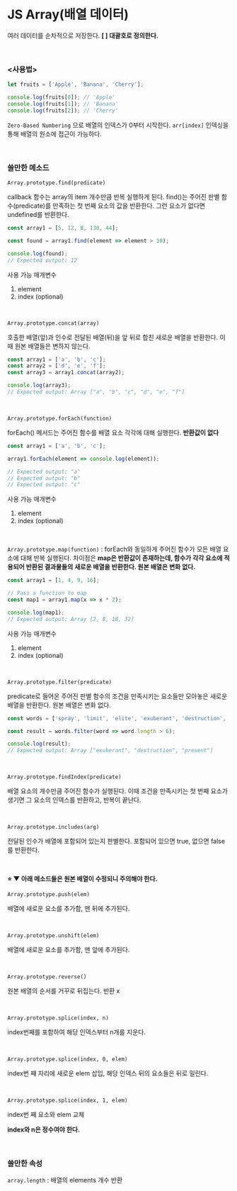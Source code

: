 # JS Array(배열 데이터)
여러 데이터를 순차적으로 저장한다. **[ ] 대괄호로 정의한다.**

<br>

### <사용법>

```javascript
let fruits = ['Apple', 'Banana', 'Cherry'];

console.log(fruits[0]); // 'Apple'
console.log(fruits[1]); // 'Banana'
console.log(fruits[2]); // 'Cherry'
```
`Zero-Based Numbering` 으로 배열의 인덱스가 0부터 시작한다. `arr[index]` 인덱싱을 통해 배열의 원소에 접근이 가능하다.

<br>

### 쓸만한 메소드

`Array.prototype.find(predicate)`

callback 함수는 array의 item 개수만큼 반복 실행하게 된다. find()는 주어진 판별 함수(predicate)를 만족하는 첫 번째 요소의 값을 반환한다. 그런 요소가 없다면 undefined를 반환한다.

```javascript
const array1 = [5, 12, 8, 130, 44];

const found = array1.find(element => element > 10);

console.log(found);
// Expected output: 12
```

사용 가능 매개변수
1. element
2. index (optional)

<br>

`Array.prototype.concat(array)`

호출한 배열(앞)과 인수로 전달된 배열(뒤)을 앞 뒤로 합친 새로운 배열을 반환한다. 이때 원본 배열들은 변하지 않는다.

```javascript
const array1 = ['a', 'b', 'c'];
const array2 = ['d', 'e', 'f'];
const array3 = array1.concat(array2);

console.log(array3);
// Expected output: Array ["a", "b", "c", "d", "e", "f"]
```

<br>

`Array.prototype.forEach(function)`

forEach() 메서드는 주어진 함수를 배열 요소 각각에 대해 실행한다. **반환값이 없다**

```javascript
const array1 = ['a', 'b', 'c'];

array1.forEach(element => console.log(element));

// Expected output: "a"
// Expected output: "b"
// Expected output: "c"
```

사용 가능 매개변수
1. element
2. index (optional)

<br>


`Array.prototype.map(function)`
: forEach와 동일하게 주어진 함수가 모든 배열 요소에 대해 반복 실행된다. 차이점은 **map은 반환값이 존재하는데, 함수가 각각 요소에 적용되어 반환된 결과물들의 새로운 배열을 반환한다. 원본 배열은 변화 없다.**

```javascript
const array1 = [1, 4, 9, 16];

// Pass a function to map
const map1 = array1.map(x => x * 2);

console.log(map1);
// Expected output: Array [2, 8, 18, 32]
```
사용 가능 매개변수
1. element
2. index (optional)

<br>

`Array.prototype.filter(predicate)`

predicate로 들어온 주어진 판별 함수의 조건을 만족시키는 요소들만 모아놓은 새로운 배열을 반환한다. 원본 배열은 변화 없다.

```javascript
const words = ['spray', 'limit', 'elite', 'exuberant', 'destruction', 'present'];

const result = words.filter(word => word.length > 6);

console.log(result);
// Expected output: Array ["exuberant", "destruction", "present"]
```

<br>

`Array.prototype.findIndex(predicate)`

배열 요소의 개수만큼 주어진 함수가 실행된다. 이때 조건을 만족시키는 첫 번째 요소가 생기면 그 요소의 인덱스를 반환하고, 반복이 끝난다.

<br>

`Array.prototype.includes(arg)`

전달된 인수가 배열에 포함되어 있는지 판별한다. 포함되어 있으면 true, 없으면 false를 반환한다.

<br>


**⭐️ ▼ 아래 메소드들은 원본 배열이 수정되니 주의해야 한다.**

`Array.prototype.push(elem)`

배열에 새로운 요소를 추가함, 맨 뒤에 추가된다.

<br>

`Array.prototype.unshift(elem)`

배열에 새로운 요소를 추가함, 맨 앞에 추가된다.

<br>

`Array.prototype.reverse()`

원본 배열의 순서를 거꾸로 뒤집는다. 반환 x

<br>

`Array.prototype.splice(index, n)`

index번째를 포함하여 해당 인덱스부터 n개를 지운다.

<br>

`Array.prototype.splice(index, 0, elem)`

index번 째 자리에 새로운 elem 삽입, 해당 인덱스 뒤의 요소들은 뒤로 밀린다.

<br>

`Array.prototype.splice(index, 1, elem)`

index번 째 요소와 elem 교체

**index와 n은 정수여야 한다.**


<br>

### 쓸만한 속성

`array.length` : 배열의 elements 개수 반환